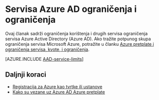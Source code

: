 <properties
    pageTitle="Azure ograničenja servisa Active Directory i ograničenja"
    description="Korištenje ograničenja i drugih servisa ograničenja servisa Azure Active Directory."
    services="active-directory"
    documentationCenter=""
    authors="curtand"
    manager="femila"
    editor=""/>

<tags
    ms.service="active-directory"
    ms.devlang="na"
    ms.topic="article"
    ms.tgt_pltfrm="na"
    ms.workload="identity"
    ms.date="08/23/2016"
    ms.author="curtand"/>

# <a name="azure-ad-service-limits-and-restrictions"></a>Servisa Azure AD ograničenja i ograničenja

Ovaj članak sadrži ograničenja korištenja i drugih servisa ograničenja servisa Azure Active Directory (Azure AD). Ako tražite potpunog skupa ograničenja servisa Microsoft Azure, potražite u članku [Azure pretplate i ograničenja servisa, kvote, i ograničenja](../azure-subscription-service-limits.md).

[AZURE.INCLUDE [AAD-service-limits](../../includes/active-directory-service-limits-include.md)]

## <a name="whats-next"></a>Daljnji koraci
- [Registracija za Azure kao tvrtke ili ustanove](sign-up-organization.md)
- [Kako su vezane uz Azure AD Azure pretplate](active-directory-how-subscriptions-associated-directory.md)
